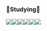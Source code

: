 ### 📝Studying📝  
<img src="https://img.shields.io/badge/C-A8B9CC?style=flat&logo=C&logoColor=white"/><img src="https://img.shields.io/badge/HTML-E34F26?style=flat&logo=HTML5&logoColor=white"/><img src="https://img.shields.io/badge/CSS-1572B6?style=flat&logo=CSS3&logoColor=white"/><img src="https://img.shields.io/badge/JS-F7DF1E?style=flat&logo=JavaScript&logoColor=white"/><img src="https://img.shields.io/badge/Flutter-02569B?style=flat&logo=Flutter&logoColor=white"/><img src="https://img.shields.io/badge/Dart-0175C2?style=flat&logo=Dart&logoColor=white"/>
